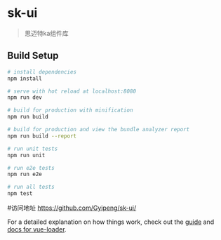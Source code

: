 <!--
 * @Author: gyp
 * @Date: 2023-03-27 14:18:52
 * @LastEditTime: 2023-03-27 16:02:26
 * @LastEditors: gyp
 * @Description: 
 * @FilePath: /smartbi-ui/README.md
 * 可以输入预定的版权声明、个性签名、空行等
-->
# sk-ui

> 思迈特ka组件库

## Build Setup

``` bash
# install dependencies
npm install

# serve with hot reload at localhost:8080
npm run dev

# build for production with minification
npm run build

# build for production and view the bundle analyzer report
npm run build --report

# run unit tests
npm run unit

# run e2e tests
npm run e2e

# run all tests
npm test
```
#访问地址
https://github.com/Gyipeng/sk-ui/

For a detailed explanation on how things work, check out the [guide](http://vuejs-templates.github.io/webpack/) and [docs for vue-loader](http://vuejs.github.io/vue-loader).
